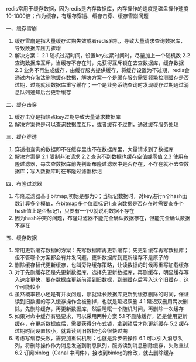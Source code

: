 redis常用于缓存数据，因为redis是内存数据库，内存操作的速度是磁盘操作速度10-1000倍；作为缓存，有缓存穿透、缓存击穿、缓存雪崩问题

一、缓存雪崩
1. 缓存雪崩是指大量缓存过期失效或者redis宕机，导致大量请求查询数据库，导致数据库压力骤增
2. 解决方案：
2.1 随机过期时间，设置key过期时间时，尽量加上一个随机数
2.2 查询数据库互斥，当缓存不存在时，先获得互斥锁在去查数据库，缓存数据
2.3 业务不再生成缓存，由缓存服务提供缓存，将缓存设置为不过期，redis会通过内存淘汰删除缓存数据，解决方案一个是缓存服务需要频繁检测缓存是否过期，过期就读数据库重写缓存；一个是业务系统查询时发现缓存过期通过消息队列通知后台更新缓存

二、缓存击穿
1. 缓存击穿是指热点key过期导致大量请求数据库
2. 解决方案也是可以查询数据库互斥，或者缓存不过期，通过缓存服务处理

三、缓存穿透
1. 穿透指查询的数据即不在缓存里也不在数据库里，大量请求到了数据库
2. 解决方案是
2.1 限制非法请求
2.2 查询不到数据也缓存空值或零值
2.3 使用布隆过滤器，每次查数据库前先判断布隆过滤器中是否存在，不存在就不去查数据库；写入数据库时在布隆过滤器标记

四、布隆过滤器
1. 布隆过滤器基于bitmap,初始是都为0；当标记数据时，对key进行n个hash函数计算多个模值，在bitmap多个位置标记1;查询数据是否存在时需要查多个hash值上是否标记1，只要有一个0就说明数据不存在
2. 因为hash冲突的问题，布隆过滤器不能完全确认数据存在，但能完全确认数据不存在

五、缓存数据
1. 常用更新缓存数据的方案：先写数据库再更新缓存；先更新缓存再写数据库；但不管哪个方案都会有并发问题，更新数据库到更新缓存不是原子的
2. 删除缓存替代更新缓存，也叫旁路缓存策略，让读数据的时候再重写加载缓存
3. 对于先删缓存还是先更新数据库，选择先更新数据库，再删缓存，明显缓存写入速度更快，要在数据库更新前读到旧数据，到删缓存后写入这个旧缓存，这个可能较小
4. 虽然概率较小还是有并发问题，那就延长数据库更新到缓存删除的时间，保证读到旧数据的写入缓存操作会被删掉，也就是延迟双删
4.1 延迟双删用两次删除，先删除缓存，再更新数据库，然后睡眠一个随机时间，再删除一次缓存
5. 如果对命中缓存有强要求，可以采用两种方案
5.1 不删除缓存，还是使用更新缓存，在更新数据库后，需要获得分布式锁，拿到锁后才能更新缓存
5.2 缓存过期时间设置较小，就算读到旧数据也会很快过期
6. 考虑写缓存失败，需要加重试机制；也就是异步去操作
6.1 可以引入消息队列，将删除操作作为消息发送到消息队列，服务读到消息删除缓存，失败重试
6.2 订阅binlog（Canal 中间件），接收到binlog的修改，就去删除缓存
